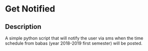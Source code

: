 # Get Notified

## Description

A simple python script that will notify the user via sms when the time schedule from babas (year 2018-2019 first semester) will be posted.

